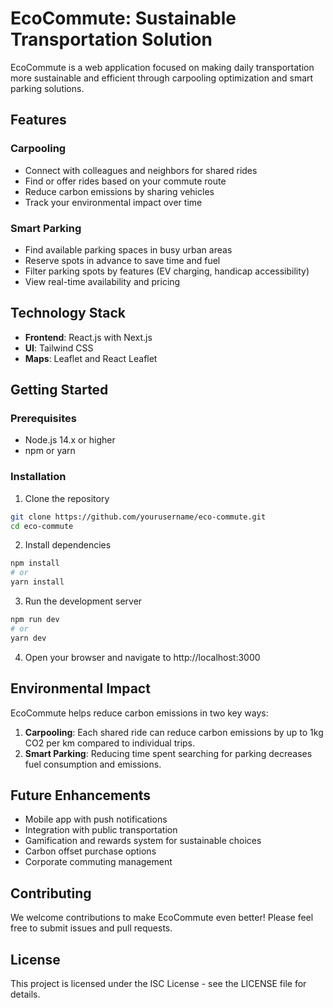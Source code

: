 # EcoCommute: Sustainable Transportation Solution

EcoCommute is a web application focused on making daily transportation more sustainable and efficient through carpooling optimization and smart parking solutions.

## Features

### Carpooling
- Connect with colleagues and neighbors for shared rides
- Find or offer rides based on your commute route
- Reduce carbon emissions by sharing vehicles
- Track your environmental impact over time

### Smart Parking
- Find available parking spaces in busy urban areas
- Reserve spots in advance to save time and fuel
- Filter parking spots by features (EV charging, handicap accessibility)
- View real-time availability and pricing

## Technology Stack

- **Frontend**: React.js with Next.js
- **UI**: Tailwind CSS
- **Maps**: Leaflet and React Leaflet

## Getting Started

### Prerequisites
- Node.js 14.x or higher
- npm or yarn

### Installation

1. Clone the repository
```bash
git clone https://github.com/yourusername/eco-commute.git
cd eco-commute
```

2. Install dependencies
```bash
npm install
# or
yarn install
```

3. Run the development server
```bash
npm run dev
# or
yarn dev
```

4. Open your browser and navigate to http://localhost:3000

## Environmental Impact

EcoCommute helps reduce carbon emissions in two key ways:

1. **Carpooling**: Each shared ride can reduce carbon emissions by up to 1kg CO2 per km compared to individual trips.
2. **Smart Parking**: Reducing time spent searching for parking decreases fuel consumption and emissions.

## Future Enhancements

- Mobile app with push notifications
- Integration with public transportation
- Gamification and rewards system for sustainable choices
- Carbon offset purchase options
- Corporate commuting management

## Contributing

We welcome contributions to make EcoCommute even better! Please feel free to submit issues and pull requests.

## License

This project is licensed under the ISC License - see the LICENSE file for details.
